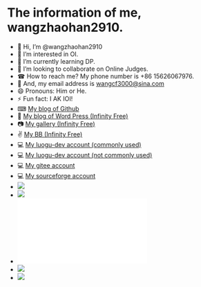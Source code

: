 # The information of me, wangzhaohan2910.
- 👋 Hi, I’m @wangzhaohan2910
- 👀 I’m interested in OI.
- 🌱 I’m currently learning DP.
- 💞️ I’m looking to collaborate on Online Judges.
- ☎ How to reach me? My phone number is +86 15626067976.
- 📧 And, my email address is wangcf3000@sina.com
- 😄 Pronouns: Him or He.
- ⚡ Fun fact: I AK IOI!
- ⌨ [My blog of Github](//wangzhaohan2910.github.io)
- 📖 [My blog of Word Press (Infinity Free)](http://wangzhaohan2910.free.nf)
- 📷 [My gallery (Infinity Free)](http://wangzhaohan2910.000.pe)
- ✌️ [My BB (Infinity Free)](http://wangzhaohan2910.kesug.com)
- 💻 [My luogu-dev account (commonly used)](//www.luogu.com.cn/user/629944)
- 💻 [My luogu-dev account (not commonly used)](//www.luogu.com.cn/user/1418972)
- 💻 [My gitee account](//gitee.com/wangzhaohan2910)
- 💻 [My sourceforge account](//sourceforge.net/u/wangzhaohan2910/profile)
- ![](//img.shields.io/github/repo-size/wangzhaohan2910/wangzhaohan2910)
- ![](//img.shields.io/github/languages/code-size/wangzhaohan2910/wangzhaohan2910)
- ![](//img.shields.io/github/size/wangzhaohan2910/wangzhaohan2910/README.md)
- ![](//img.shields.io/github/directory-file-count/wangzhaohan2910/wangzhaohan2910)
- ![](https://badges.toozhao.com/badges/01J66YFE2G7TRVFS17Z8FFMQ7X/green.svg)
<!---
wangzhaohan2910/wangzhaohan2910 is a ✨ special ✨ repository because its `README.md` (this file) appears on your GitHub profile.
You can click the Preview link to take a look at your changes.
--->

